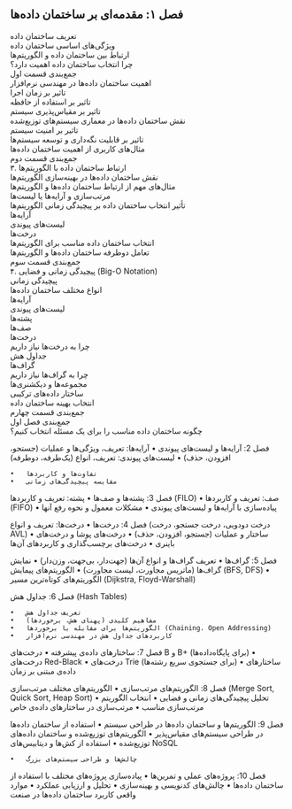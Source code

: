 
## فصل ۱: مقدمه‌ای بر ساختمان داده‌ها
تعریف ساختمان داده <br>
ویژگی‌های اساسی ساختمان داده<br>
 ارتباط بین ساختمان داده و الگوریتم‌ها<br>
چرا انتخاب ساختمان داده اهمیت دارد؟<br>
جمع‌بندی قسمت اول<br>
اهمیت ساختمان داده‌ها در مهندسی نرم‌افزار<br>
تاثیر بر زمان اجرا<br>
تاثیر بر استفاده از حافظه<br>
تاثیر بر مقیاس‌پذیری سیستم<br>
 نقش ساختمان داده‌ها در معماری سیستم‌های توزیع‌شده<br>
تاثیر بر امنیت سیستم<br>
تاثیر بر قابلیت نگه‌داری و توسعه سیستم‌ها<br>
مثال‌های کاربری از اهمیت ساختمان داده‌ها<br>
جمع‌بندی قسمت دوم<br>
۳. ارتباط ساختمان داده با الگوریتم‌ها<br>
نقش ساختمان داده‌ها در بهینه‌سازی الگوریتم‌ها<br>
مثال‌های مهم از ارتباط ساختمان داده‌ها و الگوریتم‌ها<br>
مرتب‌سازی و آرایه‌ها یا لیست‌ها<br>
تأثیر انتخاب ساختمان داده بر پیچیدگی زمانی الگوریتم‌ها<br>
آرایه‌ها<br>
لیست‌های پیوندی<br>
درخت‌ها<br>
انتخاب ساختمان داده مناسب برای الگوریتم‌ها<br>
تعامل دوطرفه ساختمان داده‌ها و الگوریتم‌ها<br>
جمع‌بندی قسمت سوم<br>
۴. پیچیدگی زمانی و فضایی (Big-O Notation)<br>
پیچیدگی زمانی<br>
انواع مختلف ساختمان داده‌ها<br>
آرایه‌ها<br>
لیست‌های پیوندی<br>
پشته‌ها<br>
صف‌ها<br>
درخت‌ها<br>
چرا به درخت‌ها نیاز داریم<br>
جداول هش<br>
گراف‌ها<br>
چرا به گراف‌ها نیاز داریم<br>
مجموعه‌ها و دیکشنری‌ها<br>
ساختار داده‌های ترکیبی<br>
انتخاب بهینه ساختمان داده<br>
جمع‌بندی قسمت چهارم<br>
جمع‌بندی فصل اول<br>
چگونه ساختمان داده مناسب را برای یک مسئله انتخاب کنیم؟<br>



فصل 2: آرایه‌ها و لیست‌های پیوندی
	•	آرایه‌ها: تعریف، ویژگی‌ها و عملیات (جستجو، افزودن، حذف)
	•	لیست‌های پیوندی: تعریف، انواع (یک‌طرفه، دوطرفه)

	•	تفاوت‌ها و کاربردها
	•	مقایسه پیچیدگی‌های زمانی

فصل 3: پشته‌ها و صف‌ها
	•	پشته: تعریف و کاربردها (FILO)
	•	صف: تعریف و کاربردها (FIFO)
	•	پیاده‌سازی با آرایه‌ها و لیست‌های پیوندی
	•	مشکلات معمول و نحوه رفع آنها

فصل 4: درخت‌ها
	•	درخت‌ها: تعریف و انواع (درخت دودویی، درخت جستجو، درخت AVL)
	•	ساختار و عملیات (جستجو، افزودن، حذف)
	•	درخت‌های پوشا و درخت‌های باینری
	•	درخت‌های برچسب‌گذاری و کاربردهای آن‌ها

فصل 5: گراف‌ها
	•	تعریف گراف‌ها و انواع آن‌ها (جهت‌دار، بی‌جهت، وزن‌دار)
	•	نمایش گراف‌ها (ماتریس مجاورت، لیست مجاورت)
	•	الگوریتم‌های پیمایش (BFS, DFS)
	•	الگوریتم‌های کوتاه‌ترین مسیر (Dijkstra, Floyd-Warshall)

فصل 6: جداول هش (Hash Tables)

	•	تعریف جداول هش
	•	مفاهیم کلیدی (پهنای هش، برخوردها)
	•	الگوریتم‌ها برای مقابله با برخوردها (Chaining، Open Addressing)
	•	کاربردهای جداول هش در مهندسی نرم‌افزار

فصل 7: ساختارهای داده‌ی پیشرفته
	•	درخت‌های B و B+ (برای پایگاه‌داده‌ها)
	•	درخت‌های Red-Black
	•	درخت‌های Trie (برای جستجوی سریع رشته‌ها)
	•	ساختارهای داده‌ی مبتنی بر زمان

فصل 8: الگوریتم‌های مرتب‌سازی
	•	الگوریتم‌های مختلف مرتب‌سازی (Merge Sort, Quick Sort, Heap Sort)
	•	تحلیل پیچیدگی‌های زمانی و فضایی
	•	انتخاب الگوریتم مرتب‌سازی مناسب
	•	مرتب‌سازی در ساختارهای داده‌ی خاص

فصل 9: الگوریتم‌ها و ساختمان داده‌ها در طراحی سیستم
	•	استفاده از ساختمان داده‌ها در طراحی سیستم‌های مقیاس‌پذیر
	•	الگوریتم‌های توزیع‌شده و ساختمان داده‌های توزیع‌شده
	•	استفاده از کش‌ها و دیتابیس‌های NoSQL

	•	چالش‌ها و طراحی سیستم‌های بزرگ

فصل 10: پروژه‌های عملی و تمرین‌ها
	•	پیاده‌سازی پروژه‌های مختلف با استفاده از ساختمان داده‌ها
	•	چالش‌های کدنویسی و بهینه‌سازی
	•	تحلیل و ارزیابی عملکرد
	•	موارد واقعی کاربرد ساختمان داده‌ها در صنعت
